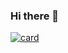 ### Hi there 👋

[![card](https://github-readme-stats.vercel.app/api?username=iuricode&theme=Dracula&show_icons=true)](https://github.com/iuricode/)

<!--
**gfbritto/gfbritto** is a ✨ _special_ ✨ repository because its `README.md` (this file) appears on your GitHub profile.

Here are some ideas to get you started:

- 🔭 I’m currently working on ...
- 🌱 I’m currently learning ...
- 👯 I’m looking to collaborate on ...
- 🤔 I’m looking for help with ...
- 💬 Ask me about ...
- 📫 How to reach me: ...
- 😄 Pronouns: ...
- ⚡ Fun fact: ...
-->
